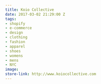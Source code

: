 ```yaml
---
title: Koio Collective
date: 2017-03-02 21:29:00 Z
tags:
- shopify
- e-commerce
- design
- clothing
- fashion
- apparel
- shoes
- womens
- mens
- NYC
image: 
store-link: http://www.koiocollective.com
---
```


